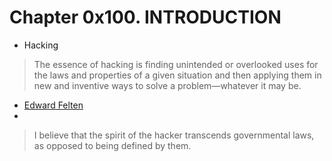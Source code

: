 # Chapter 0x100. INTRODUCTION

- Hacking

>The essence of hacking is finding unintended or overlooked uses for the laws and properties of a given situation and then applying them in new and inventive ways to solve a problem—whatever it may be.

- [Edward Felten](https://en.wikipedia.org/wiki/Edward_Felten)
- [](https://www.linkedin.com/in/dmitry-sklyarov-120183/?originalSubdomain=fi)

> I believe that the spirit of the hacker transcends governmental laws, as opposed to being defined by them.